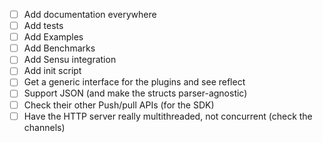 
 - [ ] Add documentation everywhere
 - [ ] Add tests
 - [ ] Add Examples
 - [ ] Add Benchmarks
 - [ ] Add Sensu integration
 - [ ] Add init script
 - [ ] Get a generic interface for the plugins and see reflect
 - [ ] Support JSON (and make the structs parser-agnostic)
 - [ ] Check their other Push/pull APIs (for the SDK)
 - [ ] Have the HTTP server really multithreaded, not concurrent (check the channels)
